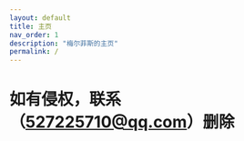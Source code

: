 ```yaml
---
layout: default
title: 主页
nav_order: 1
description: "梅尔菲斯的主页"
permalink: /
---
```


# 如有侵权，联系（527225710@qq.com）删除

